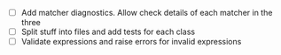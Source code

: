 - [ ] Add matcher diagnostics. Allow check details of each matcher in the three
- [ ] Split stuff into files and add tests for each class
- [ ] Validate expressions and raise errors for invalid expressions

